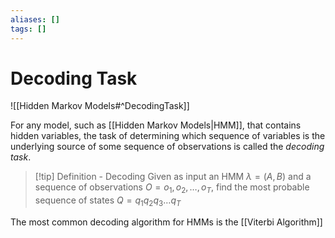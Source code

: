 ```yaml
---
aliases: []
tags: []
---
```


# Decoding Task

![[Hidden Markov Models#^DecodingTask]]

For any model, such as [[Hidden Markov Models|HMM]], that contains hidden variables, the task of determining which sequence of variables is the underlying source of some sequence of observations is called the *decoding task*.

>[!tip] Definition - Decoding
>Given as input an HMM $\lambda = (A,B)$ and a sequence of observations $O=o_{1},o_{2},\dots ,o_{T}$, find the most probable sequence of states $Q = q_{1}q_{2}q_{3}\dots q_{T}$

The most common decoding algorithm for HMMs is the [[Viterbi Algorithm]]